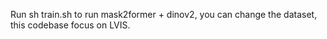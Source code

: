 Run sh train.sh to run mask2former + dinov2, you can change the dataset, this codebase focus on LVIS.